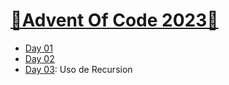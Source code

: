 # [🎄Advent Of Code 2023🎄](https://adventofcode.com/2023)

- [Day 01](https://adventofcode.com/2023/day/1)
- [Day 02](https://adventofcode.com/2023/day/2)
- [Day 03](https://adventofcode.com/2023/day/3): Uso de Recursion 